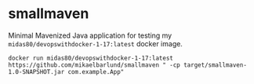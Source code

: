 # smallmaven
Minimal Mavenized Java application for testing my `midas80/devopswithdocker-1-17:latest` docker image.

```
docker run midas80/devopswithdocker-1-17:latest https://github.com/mikaelbarlund/smallmaven " -cp target/smallmaven-1.0-SNAPSHOT.jar com.example.App"
```
